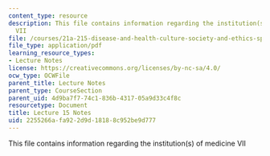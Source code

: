 ```yaml
---
content_type: resource
description: This file contains information regarding the institution(s) of medicine
  VII
file: /courses/21a-215-disease-and-health-culture-society-and-ethics-spring-2012/2255266afa922d9d18188c952be9d777_MIT21A_215S12_lecture_15.pdf
file_type: application/pdf
learning_resource_types:
- Lecture Notes
license: https://creativecommons.org/licenses/by-nc-sa/4.0/
ocw_type: OCWFile
parent_title: Lecture Notes
parent_type: CourseSection
parent_uid: 4d9ba7f7-74c1-836b-4317-05a9d33c4f8c
resourcetype: Document
title: Lecture 15 Notes
uid: 2255266a-fa92-2d9d-1818-8c952be9d777
---
```

This file contains information regarding the institution(s) of medicine VII